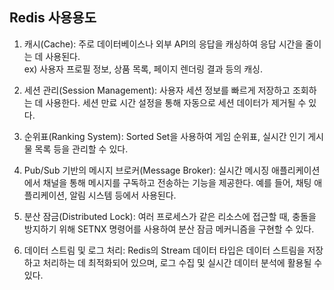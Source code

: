 ## Redis 사용용도

1. 캐시(Cache): 주로 데이터베이스나 외부 API의 응답을 캐싱하여 응답 시간을 줄이는 데 사용된다. <br/> ex) 사용자 프로필 정보, 상품 목록, 페이지 렌더링 결과 등의 캐싱.

2. 세션 관리(Session Management): 사용자 세션 정보를 빠르게 저장하고 조회하는 데 사용한다. 세션 만료 시간 설정을 통해 자동으로 세션 데이터가 제거될 수 있다.

3. 순위표(Ranking System): Sorted Set을 사용하여 게임 순위표, 실시간 인기 게시물 목록 등을 관리할 수 있다.

4. Pub/Sub 기반의 메시지 브로커(Message Broker): 실시간 메시징 애플리케이션에서 채널을 통해 메시지를 구독하고 전송하는 기능을 제공한다. 예를 들어, 채팅 애플리케이션, 알림 시스템 등에서 사용된다.

5. 분산 잠금(Distributed Lock): 여러 프로세스가 같은 리소스에 접근할 때, 충돌을 방지하기 위해 SETNX 명령어를 사용하여 분산 잠금 메커니즘을 구현할 수 있다.

6. 데이터 스트림 및 로그 처리: Redis의 Stream 데이터 타입은 데이터 스트림을 저장하고 처리하는 데 최적화되어 있으며, 로그 수집 및 실시간 데이터 분석에 활용될 수 있다.
